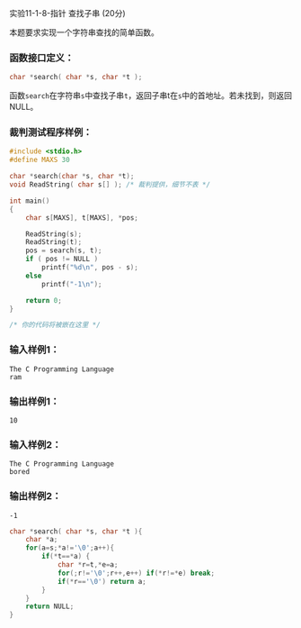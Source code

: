 实验11-1-8-指针 查找子串 (20分)

本题要求实现一个字符串查找的简单函数。

### 函数接口定义：

```c++
char *search( char *s, char *t );
```

函数`search`在字符串`s`中查找子串`t`，返回子串t在`s`中的首地址。若未找到，则返回NULL。

### 裁判测试程序样例：

```c++
#include <stdio.h>
#define MAXS 30

char *search(char *s, char *t);
void ReadString( char s[] ); /* 裁判提供，细节不表 */

int main()
{
    char s[MAXS], t[MAXS], *pos;

    ReadString(s);
    ReadString(t);
    pos = search(s, t);
    if ( pos != NULL )
        printf("%d\n", pos - s);
    else
        printf("-1\n");

    return 0;
}

/* 你的代码将被嵌在这里 */
```

### 输入样例1：

```in
The C Programming Language
ram
```

### 输出样例1：

```out
10
```

### 输入样例2：

```
The C Programming Language
bored
```

### 输出样例2：

```
-1
```



```c++
char *search( char *s, char *t ){
    char *a;
    for(a=s;*a!='\0';a++){
        if(*t==*a) {
            char *r=t,*e=a;
            for(;r!='\0';r++,e++) if(*r!=*e) break;
            if(*r=='\0') return a;
        }
    }
    return NULL;
}
```

